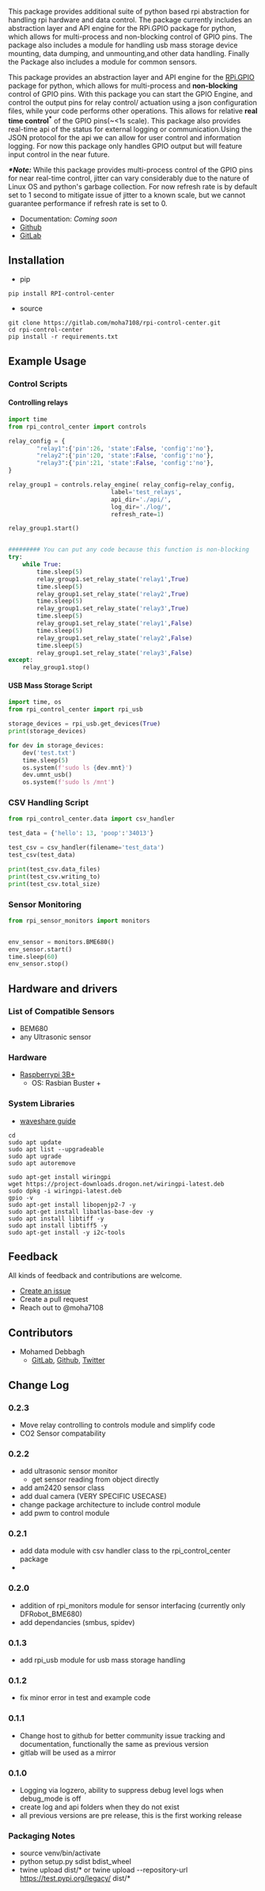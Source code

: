This package provides additional suite of python based rpi abstraction for handling rpi hardware and data control. The package currently includes an abstraction layer and API engine for the RPi.GPIO package for python, which allows for multi-process and non-blocking control of GPIO pins. The package also includes a module for handling usb mass storage device mounting, data dumping, and unmounting,and other data handling. Finally the Package also includes a module for common sensors.

This package provides an abstraction layer and API engine for the [RPi.GPIO](https://pypi.org/project/RPi.GPIO/) package for python, which allows for multi-process and **non-blocking** control of GPIO pins.
With this package you can start the GPIO Engine, and control the output pins for relay control/ actuation using a json configuration files, while your code performs other
operations. This allows for relative __real time control<sup>*</sup>__ of the GPIO pins(~<1s scale). This package also provides real-time api of the status for external logging or
communication.Using the JSON protocol for the api we can allow for user control and information logging. For now this package only handles GPIO output but will feature
input control in the near future.



___*Note:___ While this package provides multi-process control of the GPIO pins for near real-time control, jitter can vary considerably due to the nature of Linux OS and
python's garbage collection. For now refresh rate is by default set to 1 second to mitigate issue of jitter to a known scale, but we cannot guarantee performance if  refresh rate is set to 0.

- Documentation: *Coming soon*
- [Github](https://github.com/moha7108/RPi_control_center)
- [GitLab](https://gitlab.com/moha7108/rpi-control-center)

## Installation

- pip
```shell
pip install RPI-control-center
```
- source
```shell
git clone https://gitlab.com/moha7108/rpi-control-center.git
cd rpi-control-center
pip install -r requirements.txt
```

## Example Usage
### Control Scripts
#### Controlling relays
```python
import time
from rpi_control_center import controls

relay_config = {
        "relay1":{'pin':26, 'state':False, 'config':'no'},
        "relay2":{'pin':20, 'state':False, 'config':'no'},
        "relay3":{'pin':21, 'state':False, 'config':'no'},
}

relay_group1 = controls.relay_engine( relay_config=relay_config,
                             label='test_relays', 
                             api_dir='./api/', 
                             log_dir='./log/',
                             refresh_rate=1)

relay_group1.start()


######### You can put any code because this function is non-blocking
try:
    while True:
        time.sleep(5)
        relay_group1.set_relay_state('relay1',True)
        time.sleep(5)
        relay_group1.set_relay_state('relay2',True)
        time.sleep(5)
        relay_group1.set_relay_state('relay3',True)
        time.sleep(5)
        relay_group1.set_relay_state('relay1',False)
        time.sleep(5)
        relay_group1.set_relay_state('relay2',False)
        time.sleep(5)
        relay_group1.set_relay_state('relay3',False)
except:
    relay_group1.stop()
```

#### USB Mass Storage Script
```python
import time, os
from rpi_control_center import rpi_usb

storage_devices = rpi_usb.get_devices(True)
print(storage_devices)

for dev in storage_devices:
    dev('test.txt')
    time.sleep(5)
    os.system(f'sudo ls {dev.mnt}')
    dev.umnt_usb()
    os.system(f'sudo ls /mnt')
```

### CSV Handling Script
```python
from rpi_control_center.data import csv_handler

test_data = {'hello': 13, 'poop':'34013'}

test_csv = csv_handler(filename='test_data')
test_csv(test_data)

print(test_csv.data_files)
print(test_csv.writing_to)
print(test_csv.total_size)
```

### Sensor Monitoring
```python
from rpi_sensor_monitors import monitors


env_sensor = monitors.BME680()
env_sensor.start()
time.sleep(60)
env_sensor.stop()
```

## Hardware and drivers

### List of Compatible Sensors

- BEM680
- any Ultrasonic sensor




### Hardware

- [Raspberrypi 3B+](https://www.raspberrypi.org/products/raspberry-pi-3-model-b/)
  - OS: Rasbian Buster +

### System Libraries

- [waveshare guide](https://www.waveshare.com/wiki/Libraries_Installation_for_RPi)

``` shell
cd
sudo apt update
sudo apt list --upgradeable
sudo apt ugrade
sudo apt autoremove

sudo apt-get install wiringpi
wget https://project-downloads.drogon.net/wiringpi-latest.deb
sudo dpkg -i wiringpi-latest.deb
gpio -v
sudo apt-get install libopenjp2-7 -y
sudo apt-get install libatlas-base-dev -y
sudo apt install libtiff -y
sudo apt install libtiff5 -y
sudo apt-get install -y i2c-tools
```

## Feedback

All kinds of feedback and contributions are welcome.

- [Create an issue](https://github.com/moha7108/RPi_control_center/issues)
- Create a pull request
- Reach out to @moha7108

## Contributors

- Mohamed Debbagh
  - [GitLab](https://gitlab.com/moha7108/), [Github](https://github.com/moha7108/), [Twitter](https://twitter.com/moha7108)

## Change Log
### 0.2.3
- Move relay controlling to controls module and simplify code
- CO2 Sensor compatability

### 0.2.2 
- add ultrasonic sensor monitor
    - get sensor reading from object directly
- add am2420 sensor class
- add dual camera (VERY SPECIFIC USECASE)
- change package architecture to include control module
- add pwm to control module
### 0.2.1
- add data module with csv handler class to the rpi_control_center package
-
### 0.2.0
- addition of rpi_monitors module for sensor interfacing (currently only DFRobot_BME680)
- add dependancies (smbus, spidev)
### 0.1.3
- add rpi_usb module for usb mass storage handling
### 0.1.2
- fix minor error in test and example code
### 0.1.1
- Change host to github for better community issue tracking and documentation, functionally the same as previous version
- gitlab will be used as a mirror
### 0.1.0
- Logging via logzero, ability to suppress debug level logs when debug_mode is off
- create log and api folders when they do not exist
- all previous versions are pre release, this is the first working release

### Packaging Notes
- source venv/bin/activate
- python setup.py sdist bdist_wheel
- twine upload dist/*  or twine upload --repository-url https://test.pypi.org/legacy/ dist/*